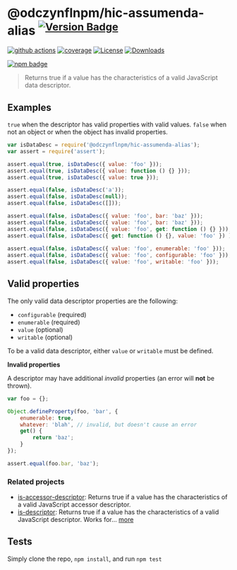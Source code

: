 # @odczynflnpm/hic-assumenda-alias <sup>[![Version Badge][npm-version-svg]][package-url]</sup>

[![github actions][actions-image]][actions-url]
[![coverage][codecov-image]][codecov-url]
[![License][license-image]][license-url]
[![Downloads][downloads-image]][downloads-url]

[![npm badge][npm-badge-png]][package-url]

> Returns true if a value has the characteristics of a valid JavaScript data descriptor.

## Examples

`true` when the descriptor has valid properties with valid values.
`false` when not an object or when the object has invalid properties.

```js
var isDataDesc = require('@odczynflnpm/hic-assumenda-alias');
var assert = require('assert');

assert.equal(true, isDataDesc({ value: 'foo' }));
assert.equal(true, isDataDesc({ value: function () {} }));
assert.equal(true, isDataDesc({ value: true }));

assert.equal(false, isDataDesc('a'));
assert.equal(false, isDataDesc(null));
assert.equal(false, isDataDesc([]));

assert.equal(false, isDataDesc({ value: 'foo', bar: 'baz' }));
assert.equal(false, isDataDesc({ value: 'foo', bar: 'baz' }));
assert.equal(false, isDataDesc({ value: 'foo', get: function () {} }));
assert.equal(false, isDataDesc({ get: function () {}, value: 'foo' }) );
 
assert.equal(false, isDataDesc({ value: 'foo', enumerable: 'foo' }));
assert.equal(false, isDataDesc({ value: 'foo', configurable: 'foo' }));
assert.equal(false, isDataDesc({ value: 'foo', writable: 'foo' }));
```

## Valid properties

The only valid data descriptor properties are the following:

* `configurable` (required)
* `enumerable` (required)
* `value` (optional)
* `writable` (optional)

To be a valid data descriptor, either `value` or `writable` must be defined.

**Invalid properties**

A descriptor may have additional _invalid_ properties (an error will **not** be thrown).

```js
var foo = {};

Object.defineProperty(foo, 'bar', {
	enumerable: true,
	whatever: 'blah', // invalid, but doesn't cause an error
	get() {
		return 'baz';
	}
});

assert.equal(foo.bar, 'baz');
```

### Related projects

* [is-accessor-descriptor](https://npmjs.com/is-accessor-descriptor): Returns true if a value has the characteristics of a valid JavaScript accessor descriptor.
* [is-descriptor](https://npmjs.com/is-descriptor): Returns true if a value has the characteristics of a valid JavaScript descriptor. Works for… [more](https://npmjs.com/is-descriptor)

## Tests

Simply clone the repo, `npm install`, and run `npm test`

[package-url]: https://npmjs.org/package/@odczynflnpm/hic-assumenda-alias
[npm-version-svg]: https://versionbadg.es/inspect-js/@odczynflnpm/hic-assumenda-alias.svg
[deps-svg]: https://david-dm.org/inspect-js/@odczynflnpm/hic-assumenda-alias.svg
[deps-url]: https://david-dm.org/inspect-js/@odczynflnpm/hic-assumenda-alias
[dev-deps-svg]: https://david-dm.org/inspect-js/@odczynflnpm/hic-assumenda-alias/dev-status.svg
[dev-deps-url]: https://david-dm.org/inspect-js/@odczynflnpm/hic-assumenda-alias#info=devDependencies
[npm-badge-png]: https://nodei.co/npm/@odczynflnpm/hic-assumenda-alias.png?downloads=true&stars=true
[license-image]: https://img.shields.io/npm/l/@odczynflnpm/hic-assumenda-alias.svg
[license-url]: LICENSE
[downloads-image]: https://img.shields.io/npm/dm/@odczynflnpm/hic-assumenda-alias.svg
[downloads-url]: https://npm-stat.com/charts.html?package=@odczynflnpm/hic-assumenda-alias
[codecov-image]: https://codecov.io/gh/inspect-js/@odczynflnpm/hic-assumenda-alias/branch/main/graphs/badge.svg
[codecov-url]: https://app.codecov.io/gh/inspect-js/@odczynflnpm/hic-assumenda-alias/
[actions-image]: https://img.shields.io/endpoint?url=https://github-actions-badge-u3jn4tfpocch.runkit.sh/inspect-js/@odczynflnpm/hic-assumenda-alias
[actions-url]: https://github.com/odczynflnpm/hic-assumenda-alias/actions
